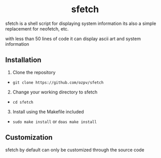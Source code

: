 <h1 align="center">sfetch</h1>
sfetch is a shell script for displaying system information 
its also a simple replacement for neofetch, etc.

with less than 50 lines of code it can display ascii art and system information

## Installation
1. Clone the repository
  - `git clone https://github.com/ozpv/sfetch`
2. Change your working directory to sfetch
  - `cd sfetch`
3. Install using the Makefile included
  - `sudo make install` or `doas make install`

## Customization
sfetch by default can only be customized through the source code
